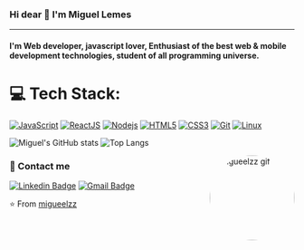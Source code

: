 ### Hi dear 👋 I'm Miguel Lemes

---
#### I'm Web developer, javascript lover, Enthusiast of the best web & mobile development technologies, student of all programming universe.


# 💻 Tech Stack: 
[![JavaScript](https://img.shields.io/badge/-JavaScript-%23F7DF1C?style=flat-square&logo=javascript&logoColor=000000&labelColor=%23F7DF1C&color=%23FFCE5A)](https://www.javascript.com/) [![ReactJS](https://img.shields.io/badge/-ReactJS-%23282C34?style=flat-square&logo=react)](https://reactjs.org/) [![Nodejs](https://img.shields.io/badge/-Nodejs-black?style=flat-square&logo=Node.js)](https://nodejs.org/) [![HTML5](https://img.shields.io/badge/-HTML5-%23E44D27?style=flat-square&logo=html5&logoColor=ffffff)](https://developer.mozilla.org/pt-BR/docs/Web/HTML/HTML5) [![CSS3](https://img.shields.io/badge/-CSS3-%231572B6?style=flat-square&logo=css3)](https://developer.mozilla.org/en-US/docs/Web/CSS) [![Git](https://img.shields.io/badge/-git-black?style=flat-square&logo=Git)](https://git-scm.com/) [![Linux](https://img.shields.io/badge/-linux-%231572B6?style=flat-square&logo=linux)](https://www.kernel.org/doc/html/latest/)

<p align="left">
  <img src="https://github-readme-stats.vercel.app/api?username=migueelzz&show_icons=true&theme=github_dark" alt="Miguel's GitHub stats">
  <img src="https://github-readme-stats.vercel.app/api/top-langs/?username=migueelzz&layout=compact&theme=github_dark " alt="Top Langs">
</p>



<img align="right" alt="migueelzz gif" height="150px" style="border-radius: 150px;" src="https://user-images.githubusercontent.com/74062845/177490199-23594186-6da6-4649-af0a-96c82412ae6c.gif" rounded/>

### 🍪 Contact me
[![Linkedin Badge](https://img.shields.io/badge/-Miguel%20Lemes-0077b5?style=flat-square&logo=Linkedin&logoColor=white&link=https://www.linkedin.com/in/migueelzz/)](https://www.linkedin.com/in/migueelzz/)
[![Gmail Badge](https://img.shields.io/badge/-miguellemes005@gmail.com-ea4335?style=flat-square&logo=Gmail&logoColor=white)](mailto:miguellemes005@gmail.com)

⭐️ From [migueelzz](https://github.com/R3tr074)




